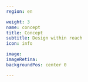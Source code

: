 ```yaml
---
region: en

weight: 3
name: concept
title: Concept
subtitle: Design within reach
icon: info

image:
imageRetina:
backgroundPos: center 0

---
```


<!-- image: images/tai-chi.jpg
imageRetina: images/tai-chi.jpg
backgroundPos: center 20% -->
